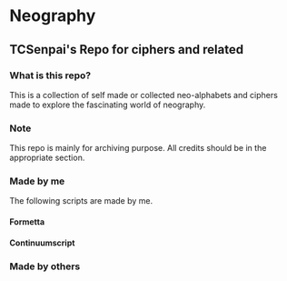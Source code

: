 # Neography

## TCSenpai's Repo for ciphers and related

### What is this repo?

This is a collection of self made or collected neo-alphabets and ciphers made to explore the fascinating world of neography.

### Note

This repo is mainly for archiving purpose. All credits should be in the appropriate section.



### Made by me

The following scripts are made by me.

#### Formetta



#### Continuumscript



### Made by others


